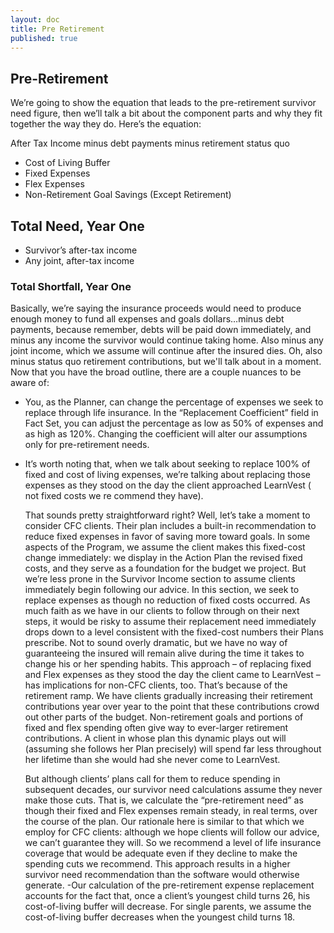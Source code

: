 ```yaml
---
layout: doc
title: Pre Retirement
published: true
---
```

## Pre-Retirement

We’re going to show the equation that leads to the pre-retirement survivor need figure, then we’ll talk a bit about the component parts and why they fit together the way they do. Here’s the equation:

After Tax Income minus debt payments minus retirement status quo
+ Cost of Living Buffer
+ Fixed Expenses
+ Flex Expenses
+ Non-Retirement Goal Savings (Except Retirement)
## Total Need, Year One

- Survivor’s after-tax income
- Any joint, after-tax income

### Total Shortfall, Year One
 
Basically, we’re saying the insurance proceeds would need to produce enough money to fund all expenses and goals dollars…minus debt payments, because remember, debts will be paid down immediately, and minus any income the survivor would continue taking home. Also minus any joint income, which we assume will continue after the insured dies. Oh, also minus status quo retirement contributions, but we'll talk about in a moment.
Now that you have the broad outline, there are a couple nuances to be aware of:
- You, as the Planner, can change the percentage of expenses we seek to replace through life insurance. In the “Replacement Coefficient” field in Fact Set, you can adjust the percentage as low as 50% of expenses and as high as 120%. Changing the coefficient will alter our assumptions only for pre-retirement needs.
- It’s worth noting that, when we talk about seeking to replace 100% of fixed and cost of living expenses, we’re talking about replacing those expenses as they stood on the day the client approached LearnVest ( not fixed costs we re
commend they have).
  
  That sounds pretty straightforward right? Well, let’s take a moment to consider CFC clients. Their plan includes a built-in recommendation to reduce fixed expenses in favor of saving more toward goals. In some aspects of the Program, we assume the client makes this fixed-cost change immediately: we display in the Action Plan the revised fixed costs, and they serve as a foundation for the budget we project.
  But we’re less prone in the Survivor Income section to assume clients immediately begin following our advice. In this section, we seek to replace expenses as though no reduction of fixed costs occurred. As much faith as we have in our clients to follow through on their next steps, it would be risky to assume their replacement need immediately drops down to a level consistent with the fixed-cost numbers their Plans prescribe. Not to sound overly dramatic, but we have no way of guaranteeing the insured will remain alive during the time it takes to change his or her spending habits.
  This approach – of replacing fixed and Flex expenses as they stood the day the client came to LearnVest – has implications for non-CFC clients, too. That’s because of the retirement ramp. We have clients gradually increasing their retirement contributions year over year to the point that these contributions crowd out other parts of the budget. Non-retirement goals and portions of fixed and flex spending often give way to ever-larger retirement contributions. A client in whose plan this dynamic plays out will (assuming she follows her Plan precisely) will spend far less throughout her lifetime than she would had she never come to LearnVest.

  But although clients’ plans call for them to reduce spending in subsequent decades, our survivor need calculations assume they never make those cuts. That is, we calculate the “pre-retirement need” as though their fixed and Flex expenses remain steady, in real terms, over the course of the plan. Our rationale here is similar to that which we employ for CFC clients: although we hope clients will follow our advice, we can’t guarantee they will. So we recommend a level of life insurance coverage that would be adequate even if they decline to make the spending cuts we recommend. This approach results in a higher survivor need recommendation than the software would otherwise generate.
-Our calculation of the pre-retirement expense replacement accounts for the fact that, once a client’s youngest child turns 26, his cost-of-living buffer will decrease. For single parents, we assume the cost-of-living buffer decreases when the youngest child turns 18.
 
